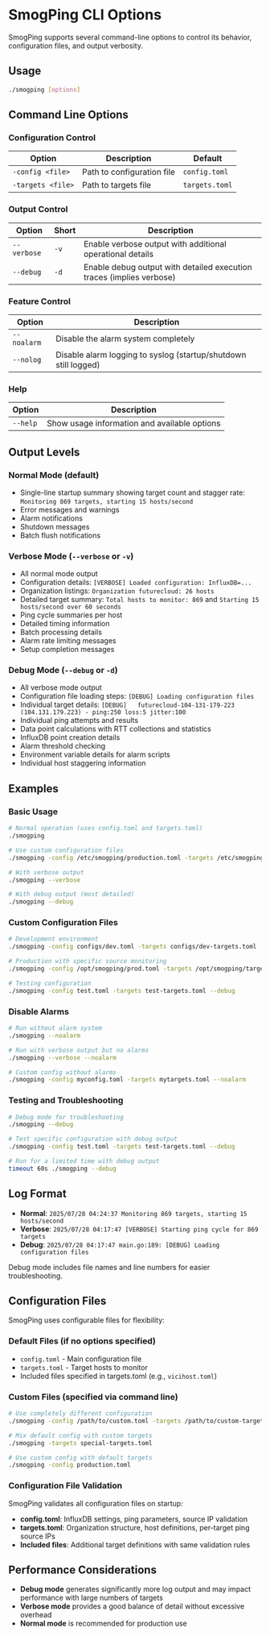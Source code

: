 # SmogPing CLI Options

SmogPing supports several command-line options to control its behavior, configuration files, and output verbosity.

## Usage

```bash
./smogping [options]
```

## Command Line Options

### Configuration Control

| Option | Description | Default |
|--------|-------------|---------|
| `-config <file>` | Path to configuration file | `config.toml` |
| `-targets <file>` | Path to targets file | `targets.toml` |

### Output Control

| Option | Short | Description |
|--------|-------|-------------|
| `--verbose` | `-v` | Enable verbose output with additional operational details |
| `--debug` | `-d` | Enable debug output with detailed execution traces (implies verbose) |

### Feature Control

| Option | Description |
|--------|-------------|
| `--noalarm` | Disable the alarm system completely |
| `--nolog` | Disable alarm logging to syslog (startup/shutdown still logged) |

### Help

| Option | Description |
|--------|-------------|
| `--help` | Show usage information and available options |

## Output Levels

### Normal Mode (default)
- Single-line startup summary showing target count and stagger rate: `Monitoring 869 targets, starting 15 hosts/second`
- Error messages and warnings
- Alarm notifications
- Shutdown messages
- Batch flush notifications

### Verbose Mode (`--verbose` or `-v`)
- All normal mode output
- Configuration details: `[VERBOSE] Loaded configuration: InfluxDB=...`
- Organization listings: `Organization futurecloud: 26 hosts`
- Detailed target summary: `Total hosts to monitor: 869` and `Starting 15 hosts/second over 60 seconds`
- Ping cycle summaries per host
- Detailed timing information
- Batch processing details
- Alarm rate limiting messages
- Setup completion messages

### Debug Mode (`--debug` or `-d`)
- All verbose mode output
- Configuration file loading steps: `[DEBUG] Loading configuration files`
- Individual target details: `[DEBUG]   futurecloud-104-131-179-223 (104.131.179.223) - ping:250 loss:5 jitter:100`
- Individual ping attempts and results
- Data point calculations with RTT collections and statistics
- InfluxDB point creation details
- Alarm threshold checking
- Environment variable details for alarm scripts
- Individual host staggering information

## Examples

### Basic Usage
```bash
# Normal operation (uses config.toml and targets.toml)
./smogping

# Use custom configuration files
./smogping -config /etc/smogping/production.toml -targets /etc/smogping/prod-targets.toml

# With verbose output
./smogping --verbose

# With debug output (most detailed)
./smogping --debug
```

### Custom Configuration Files
```bash
# Development environment
./smogping -config configs/dev.toml -targets configs/dev-targets.toml

# Production with specific source monitoring
./smogping -config /opt/smogping/prod.toml -targets /opt/smogping/targets.toml -v

# Testing configuration
./smogping -config test.toml -targets test-targets.toml --debug
```

### Disable Alarms
```bash
# Run without alarm system
./smogping --noalarm

# Run with verbose output but no alarms
./smogping --verbose --noalarm

# Custom config without alarms
./smogping -config myconfig.toml -targets mytargets.toml --noalarm
```

### Testing and Troubleshooting
```bash
# Debug mode for troubleshooting
./smogping --debug

# Test specific configuration with debug output
./smogping -config test.toml -targets test-targets.toml --debug

# Run for a limited time with debug output
timeout 60s ./smogping --debug
```

## Log Format

- **Normal**: `2025/07/28 04:24:37 Monitoring 869 targets, starting 15 hosts/second`
- **Verbose**: `2025/07/28 04:17:47 [VERBOSE] Starting ping cycle for 869 targets`
- **Debug**: `2025/07/28 04:17:47 main.go:189: [DEBUG] Loading configuration files`

Debug mode includes file names and line numbers for easier troubleshooting.

## Configuration Files

SmogPing uses configurable files for flexibility:

### Default Files (if no options specified)
- `config.toml` - Main configuration file
- `targets.toml` - Target hosts to monitor 
- Included files specified in targets.toml (e.g., `vicihost.toml`)

### Custom Files (specified via command line)
```bash
# Use completely different configuration
./smogping -config /path/to/custom.toml -targets /path/to/custom-targets.toml

# Mix default config with custom targets
./smogping -targets special-targets.toml

# Use custom config with default targets
./smogping -config production.toml
```

### Configuration File Validation
SmogPing validates all configuration files on startup:
- **config.toml**: InfluxDB settings, ping parameters, source IP validation
- **targets.toml**: Organization structure, host definitions, per-target ping source IPs
- **Included files**: Additional target definitions with same validation rules

## Performance Considerations

- **Debug mode** generates significantly more log output and may impact performance with large numbers of targets
- **Verbose mode** provides a good balance of detail without excessive overhead
- **Normal mode** is recommended for production use
